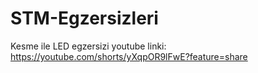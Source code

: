# STM-Egzersizleri
Kesme ile LED egzersizi youtube linki: https://youtube.com/shorts/yXqpOR9lFwE?feature=share
